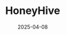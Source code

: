 ---  
layout: startup_page  
title: "HoneyHive"  
id: "honeyhive.ai"  
permalink: "/honeyhivehoneyhive.ai04082025/"  
website: "https://honeyhive.ai/"  
funding_round: "Seed"  
funding_amount: "$7.4M"  
investors: "Insight Partners, Zero Prime Ventures, 468 Capital, MVP Ventures, AIX Ventures, Firestreak Ventures, Jordan Tigani, Savin Goel"  
about: "HoneyHive provides an AI agent observability and evaluation platform. Its platform helps organizations evaluate and monitor AI agents throughout their lifecycle, addressing challenges posed by complex agent architectures and multi-agent systems. This allows for confident deployment of AI agents to production."  
markets: "AI"  
hq: "New York, New York, United States"  
founded_year: "2022"  
linkedin: "https://www.linkedin.com/company/honeyhiveai"  
twitter: "https://twitter.com/honeyhiveai"  
instagram: ""  
facebook: ""  
crunchbase: "https://www.crunchbase.com/organization/honeyhive-a9be"  
pitchbook: "https://pitchbook.com/profiles/company/519471-55"  

date_display: "08-Apr-2025"  
date: "2025-04-08"

# SEO Optimization  
meta_title: "HoneyHive - Seed Funding ($7.4M)"  
meta_description: "HoneyHive, HoneyHive provides an AI agent observability and evaluation platform. Its platform helps organizations evaluate and monitor AI agents throughout their..."  
meta_keywords: "HoneyHive, AI, Seed funding"  
canonical_url: "https://startup.projectstartups.com/honeyhivehoneyhive.ai04082025/"  
---
